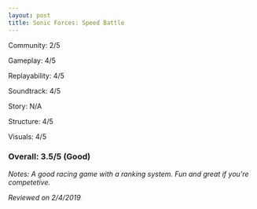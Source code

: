 ```yaml
---
layout: post
title: Sonic Forces: Speed Battle
---
```


Community: 2/5

Gameplay: 4/5

Replayability: 4/5

Soundtrack: 4/5

Story: N/A

Structure: 4/5

Visuals: 4/5

### Overall: 3.5/5 (Good)

*Notes: A good racing game with a ranking system. Fun and great if you're competetive.*

*Reviewed on 2/4/2019*

